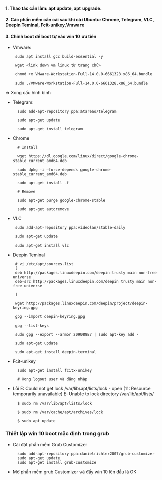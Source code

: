 #### 1. Thao tác cần làm: apt update, apt upgrade.
#### 2. Các phần mềm cần cài sau khi cài Ubuntu: Chrome, Telegram, VLC, Deepin Teminal, Fcit-unikey,Vmware
#### 3. Chỉnh boot để boot tự vào win 10 ưu tiên

* Vmware:

       sudo apt install gcc build-essential -y
       
       wget <link down vm linux từ trang chủ>
       
       chmod +x VMware-Workstation-Full-14.0.0-6661328.x86_64.bundle
       
       sudo ./VMware-Workstation-Full-14.0.0-6661328.x86_64.bundle
       
=> Xong cấu hình bình 

* Telegram:

        sudo add-apt-repository ppa:atareao/telegram

        sudo apt-get update

        sudo apt-get install telegram       
    

* Chrome 

        # Install
        
        wget https://dl.google.com/linux/direct/google-chrome-stable_current_amd64.deb
        
        sudo dpkg -i –force-depends google-chrome-stable_current_amd64.deb
        
        sudo apt-get install -f

        # Remove
        
        sudo apt-get purge google-chrome-stable
        
        sudo apt-get autoremove
        
 * VLC
 
        sudo add-apt-repository ppa:videolan/stable-daily
        
        sudo apt-get update
        
        sudo apt-get install vlc
        
 * Deepin Teminal
 
        # vi /etc/apt/sources.list
        [
        deb http://packages.linuxdeepin.com/deepin trusty main non-free universe
        deb-src http://packages.linuxdeepin.com/deepin trusty main non-free universe
        
        ]
        
        wget http://packages.linuxdeepin.com/deepin/project/deepin-keyring.gpg
        
        gpg --import deepin-keyring.gpg
        
        gpg --list-keys
        
        sudo gpg --export --armor 209088E7 | sudo apt-key add -
        
        sudo apt-get update

        sudo apt-get install deepin-terminal

* Fcit-unikey

        sudo apt-get install fcitx-unikey
        
        # Xong logout user và đăng nhập 
        
* Lỗi  E: Could not get lock /var/lib/apt/lists/lock - open (11: Resource temporarily unavailable)
       E: Unable to lock directory /var/lib/apt/lists/


        $ sudo rm /var/lib/apt/lists/lock
        
        $ sudo rm /var/cache/apt/archives/lock

        $ sudo apt update
        
### Thiết lập win 10 boot mặc định trong grub 

 * Cài đặt phần mềm Grub Customizer
 
         sudo add-apt-repository ppa:danielrichter2007/grub-customizer
         sudo apt-get update
         sudo apt-get install grub-customize

* Mở phần mềm grub Customizer và đẩy win 10 lên đầu là OK
